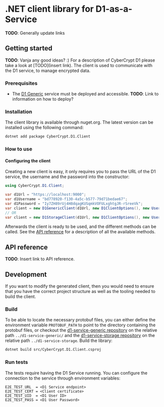# .NET client library for D1-as-a-Service

**TODO**: Generally update links

## Getting started

**TODO**: Vanja any good ideas? :)
For a description of CyberCrypt D1 please take a look at [TODO](insert link).
The client is used to communicate with the D1 service, to manage encrypted data.

### Prerequisites

- The [D1 Generic](https://github.com/cybercryptio/d1-service-generic) service must be deployed and accessible. **TODO**: Link to information on how to deploy?

### Installation

The client library is available through nuget.org. The latest version can be installed using the following command:

```bash
dotnet add package CyberCrypt.D1.Client
```

### How to use

#### Configuring the client

Creating a new client is easy, it only requires you to pass the URL of the D1 service, the username and the password into the constructor:

```csharp
using CyberCrypt.D1.Client;

var d1Url = "https://localhost:9000";
var d1Username = "bd778920-f130-4a5c-b577-79d71bedae67";
var d1Password = "Iy7ZH89rUj4H8dqagKUSqmkVOFULxghtgJR-rSreeVk";
var client = new D1GenericClient(d1Url, new D1ClientOptions(), new UsernamePasswordCredentials(d1Username, d1Password));
// OR
var client = new D1StorageClient(d1Url, new D1ClientOptions(), new UsernamePasswordCredentials(d1Username, d1Password));
```

Afterwards the client is ready to be used, and the different methods can be called. See the [API reference](#api-reference) for a description of all the available methods.

## API reference

**TODO**: Insert link to API reference.

## Development

If you want to modify the generated client, then you would need to ensure that you have the correct project structure as well as the tooling needed to build the client.

### Build

To be able to locate the necessary protobuf files, you can either define the environment variable `PROTOBUF_PATH` to point to the directory containing the protobuf files, or checkout the [d1-service-generic repository](https://github.com/cybercryptio/d1-service-generic) on the relative path `../d1-service-generic/` and the [d1-service-storage repository](https://github.com/cybercryptio/d1-service-storage) on the relative path `../d1-service-storage`.
Build the library:

```bash
dotnet build src/CyberCrypt.D1.Client.csproj
```

### Run tests

The tests require having the D1 Service running. You can configure the connection to the service through environment variables:

```text
E2E_TEST_URL  = <D1 Service endpoint>
E2E_TEST_CERT = <Client certificate>
E2E_TEST_UID  = <D1 User ID>
E2E_TEST_PASS = <D1 User Password>
```
